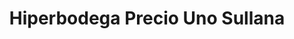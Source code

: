 ---
title: "Hiperbodega Precio Uno Sullana"
url: /sullana/hiperbodega-precio-uno-sullana/
shop: mayorista
---